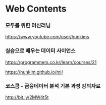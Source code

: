 # Web Contents

### 모두를 위한 머신러닝

https://www.youtube.com/user/hunkims

### 실습으로 배우는 데이터 사이언스

https://programmers.co.kr/learn/courses/21

https://hunkim.github.io/ml/

### 코스콤 - 금융데이터 분석 기본 과정 강의자료

http://bit.ly/2MW4t5t

